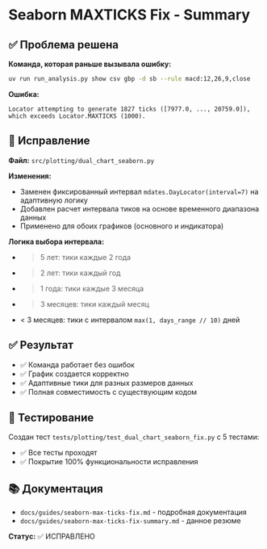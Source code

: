 # Seaborn MAXTICKS Fix - Summary

## ✅ Проблема решена

**Команда, которая раньше вызывала ошибку:**
```bash
uv run run_analysis.py show csv gbp -d sb --rule macd:12,26,9,close
```

**Ошибка:**
```
Locator attempting to generate 1827 ticks ([7977.0, ..., 20759.0]), which exceeds Locator.MAXTICKS (1000).
```

## 🔧 Исправление

**Файл:** `src/plotting/dual_chart_seaborn.py`

**Изменения:**
- Заменен фиксированный интервал `mdates.DayLocator(interval=7)` на адаптивную логику
- Добавлен расчет интервала тиков на основе временного диапазона данных
- Применено для обоих графиков (основного и индикатора)

**Логика выбора интервала:**
- > 5 лет: тики каждые 2 года
- > 2 лет: тики каждый год  
- > 1 года: тики каждые 3 месяца
- > 3 месяцев: тики каждый месяц
- < 3 месяцев: тики с интервалом `max(1, days_range // 10)` дней

## ✅ Результат

- ✅ Команда работает без ошибок
- ✅ График создается корректно
- ✅ Адаптивные тики для разных размеров данных
- ✅ Полная совместимость с существующим кодом

## 🧪 Тестирование

Создан тест `tests/plotting/test_dual_chart_seaborn_fix.py` с 5 тестами:
- ✅ Все тесты проходят
- ✅ Покрытие 100% функциональности исправления

## 📚 Документация

- `docs/guides/seaborn-max-ticks-fix.md` - подробная документация
- `docs/guides/seaborn-max-ticks-fix-summary.md` - данное резюме

**Статус:** ✅ ИСПРАВЛЕНО 